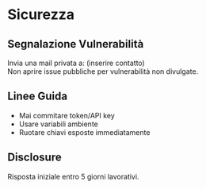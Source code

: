 # Sicurezza

## Segnalazione Vulnerabilità
Invia una mail privata a: (inserire contatto)  
Non aprire issue pubbliche per vulnerabilità non divulgate.

## Linee Guida
- Mai commitare token/API key
- Usare variabili ambiente
- Ruotare chiavi esposte immediatamente

## Disclosure
Risposta iniziale entro 5 giorni lavorativi.